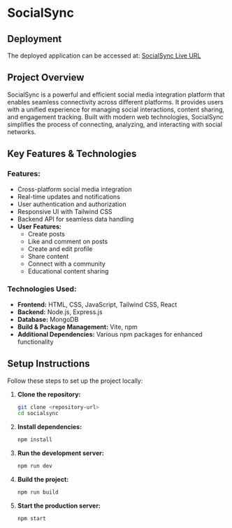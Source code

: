 # SocialSync

## Deployment
The deployed application can be accessed at:
[SocialSync Live URL](https://socialsync-app.netlify.app/)

## Project Overview
SocialSync is a powerful and efficient social media integration platform that enables seamless connectivity across different platforms. It provides users with a unified experience for managing social interactions, content sharing, and engagement tracking. Built with modern web technologies, SocialSync simplifies the process of connecting, analyzing, and interacting with social networks.

## Key Features & Technologies

### Features:
- Cross-platform social media integration
- Real-time updates and notifications
- User authentication and authorization
- Responsive UI with Tailwind CSS
- Backend API for seamless data handling
- **User Features:**
  - Create posts
  - Like and comment on posts
  - Create and edit profile
  - Share content
  - Connect with a community
  - Educational content sharing

### Technologies Used:
- **Frontend:** HTML, CSS, JavaScript, Tailwind CSS, React
- **Backend:** Node.js, Express.js
- **Database:** MongoDB
- **Build & Package Management:** Vite, npm
- **Additional Dependencies:** Various npm packages for enhanced functionality

## Setup Instructions
Follow these steps to set up the project locally:

1. **Clone the repository:**
   ```sh
   git clone <repository-url>
   cd socialsync
   ```

2. **Install dependencies:**
   ```sh
   npm install
   ```

3. **Run the development server:**
   ```sh
   npm run dev
   ```

4. **Build the project:**
   ```sh
   npm run build
   ```

5. **Start the production server:**
   ```sh
   npm start
   ```

